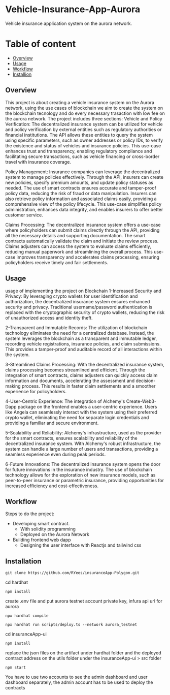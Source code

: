# Vehicle-Insurance-App-Aurora
Vehicle insurance application system on the aurora network.

# Table of content
* [Overview](#overview)
* [Usage](#usage)
* [Workflow](#workflow)
* [Installion](#installation)

## Overview
This project is about creating a vehicle insurance system on the Aurora network, using the use cases of blockchain we aim to create the system on the blockchain tecnology and do every necessary trasaction with low fee on the aurora network. The project includes three sections:
Vehicle and Policy Verification:
The decentralized insurance system can be utilized for vehicle and policy verification by external entities such as regulatory authorities or financial institutions. The API allows these entities to query the system using specific parameters, such as owner addresses or policy IDs, to verify the existence and status of vehicles and insurance policies. This use-case enhances trust and transparency, enabling regulatory compliance and facilitating secure transactions, such as vehicle financing or cross-border travel with insurance coverage.

Policy Management:
Insurance companies can leverage the decentralized system to manage policies effectively. Through the API, insurers can create new policies, specify premium amounts, and update policy statuses as needed. The use of smart contracts ensures accurate and tamper-proof policy data, reducing the risk of fraud or data manipulation. Insurers can also retrieve policy information and associated claims easily, providing a comprehensive view of the policy lifecycle. This use-case simplifies policy administration, enhances data integrity, and enables insurers to offer better customer service.

Claims Processing:
The decentralized insurance system offers a use-case where policyholders can submit claims directly through the API, providing all the necessary details and supporting documentation. The smart contracts automatically validate the claim and initiate the review process. Claims adjusters can access the system to evaluate claims efficiently, reducing manual paperwork and streamlining the overall process. This use-case improves transparency and accelerates claims processing, ensuring policyholders receive timely and fair settlements.

## Usage
usage of implementing the project on Blockchain
1-Increased Security and Privacy: By leveraging crypto wallets for user identification and authorization, the decentralized insurance system ensures enhanced security and privacy. Traditional username/password authentication is replaced with the cryptographic security of crypto wallets, reducing the risk of unauthorized access and identity theft.

2-Transparent and Immutable Records: The utilization of blockchain technology eliminates the need for a centralized database. Instead, the system leverages the blockchain as a transparent and immutable ledger, recording vehicle registrations, insurance policies, and claim submissions. This provides a tamper-proof and auditable record of all interactions within the system.

3-Streamlined Claims Processing: With the decentralized insurance system, claims processing becomes streamlined and efficient. Through the integration of smart contracts, claims adjusters can quickly access claim information and documents, accelerating the assessment and decision-making process. This results in faster claim settlements and a smoother experience for policyholders.

4-User-Centric Experience: The integration of Alchemy's Create-Web3-Dapp package on the frontend enables a user-centric experience. Users like Angela can seamlessly interact with the system using their preferred crypto wallet, eliminating the need for separate login credentials and providing a familiar and secure environment.

5-Scalability and Reliability: Alchemy's infrastructure, used as the provider for the smart contracts, ensures scalability and reliability of the decentralized insurance system. With Alchemy's robust infrastructure, the system can handle a large number of users and transactions, providing a seamless experience even during peak periods.

6-Future Innovations: The decentralized insurance system opens the door for future innovations in the insurance industry. The use of blockchain technology allows for the exploration of new insurance models, such as peer-to-peer insurance or parametric insurance, providing opportunities for increased efficiency and cost-effectiveness.

## Workflow
Steps to do the project:
* Developing smart contract. 
   * With solidity programming
   * Deployed on the Aurora Network
* Building frontend web dapp
   * Designing the user interface with Reactjs and tailwind css

## Installation
    git clone https://github.com/RYees/insuranceApp-Polygon.git
    
cd hardhat

    npm install
create .env file and put aurora testnet account private key, infura api url for aurora

    npx hardhat compile
    
    npx hardhat run scripts/deploy.ts --network aurora_testnet
    
cd insuranceApp-ui

    npm install
replace the json files on the artifact under hardhat folder and the deployed contract address on the utils folder under the insuranceApp-ui > src folder

    npm start

You have to use two accounts to see the admin dashboard and user dashboard separately, the admin account has to be used to deploy the contracts 

